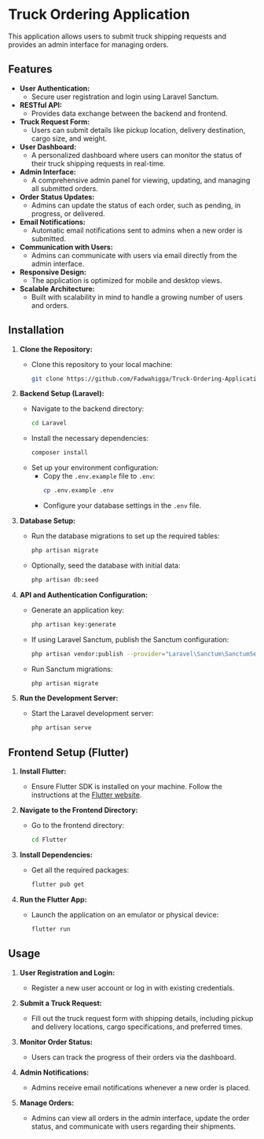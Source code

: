 # Truck Ordering Application

This application allows users to submit truck shipping requests and provides an admin interface for managing orders.

## Features

- **User Authentication:**
  - Secure user registration and login using Laravel Sanctum.
- **RESTful API:**
  - Provides data exchange between the backend and frontend.
- **Truck Request Form:**
  - Users can submit details like pickup location, delivery destination, cargo size, and weight.
- **User Dashboard:**
  - A personalized dashboard where users can monitor the status of their truck shipping requests in real-time.
- **Admin Interface:**
  - A comprehensive admin panel for viewing, updating, and managing all submitted orders.
- **Order Status Updates:**
  - Admins can update the status of each order, such as pending, in progress, or delivered.
- **Email Notifications:**
  - Automatic email notifications sent to admins when a new order is submitted.
- **Communication with Users:**
  - Admins can communicate with users via email directly from the admin interface.
- **Responsive Design:**
  - The application is optimized for mobile and desktop views.
- **Scalable Architecture:**
  - Built with scalability in mind to handle a growing number of users and orders.

## Installation

1. **Clone the Repository:**
   - Clone this repository to your local machine:
     ```bash
     git clone https://github.com/Fadwahigga/Truck-Ordering-Application-.git
     ```
   
2. **Backend Setup (Laravel):**
   - Navigate to the backend directory:
     ```bash
     cd Laravel
     ```
   - Install the necessary dependencies:
     ```bash
     composer install
     ```
   - Set up your environment configuration:
     - Copy the `.env.example` file to `.env`:
       ```bash
       cp .env.example .env
       ```
     - Configure your database settings in the `.env` file.
   
3. **Database Setup:**
   - Run the database migrations to set up the required tables:
     ```bash
     php artisan migrate
     ```
   - Optionally, seed the database with initial data:
     ```bash
     php artisan db:seed
     ```

4. **API and Authentication Configuration:**
   - Generate an application key:
     ```bash
     php artisan key:generate
     ```
   - If using Laravel Sanctum, publish the Sanctum configuration:
     ```bash
     php artisan vendor:publish --provider="Laravel\Sanctum\SanctumServiceProvider"
     ```
   - Run Sanctum migrations:
     ```bash
     php artisan migrate
     ```

5. **Run the Development Server:**
   - Start the Laravel development server:
     ```bash
     php artisan serve
     ```

## Frontend Setup (Flutter)

1. **Install Flutter:**
   - Ensure Flutter SDK is installed on your machine. Follow the instructions at the [Flutter website](https://flutter.dev/docs/get-started/install).

2. **Navigate to the Frontend Directory:**
   - Go to the frontend directory:
     ```bash
     cd Flutter
     ```

3. **Install Dependencies:**
   - Get all the required packages:
     ```bash
     flutter pub get
     ```

4. **Run the Flutter App:**
   - Launch the application on an emulator or physical device:
     ```bash
     flutter run
     ```

## Usage

1. **User Registration and Login:**
   - Register a new user account or log in with existing credentials.

2. **Submit a Truck Request:**
   - Fill out the truck request form with shipping details, including pickup and delivery locations, cargo specifications, and preferred times.

3. **Monitor Order Status:**
   - Users can track the progress of their orders via the dashboard.

4. **Admin Notifications:**
   - Admins receive email notifications whenever a new order is placed.

5. **Manage Orders:**
   - Admins can view all orders in the admin interface, update the order status, and communicate with users regarding their shipments.